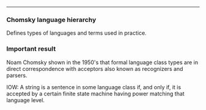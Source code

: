 
---

### Chomsky language hierarchy

Defines types of languages and terms used in practice.
### Important result

Noam Chomsky shown in the 1950's that formal language class types are in direct
correspondence with acceptors also known as recognizers and parsers.

IOW: A string is a sentence in some language class if, and only if, it is accepted
by a certain finite state machine having power matching that language level.
